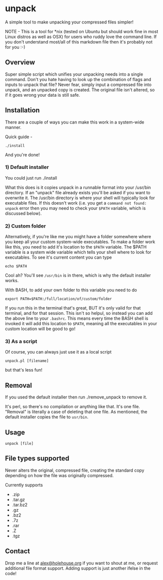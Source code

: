 unpack
=============

A simple tool to make unpacking your compressed files simpler! 

NOTE - This is a tool for *nix (tested on Ubuntu but should work fine in most Linux distros as well as OSX) for
users who ruddy love the command line. If you don't understand most/all of this markdown file then
it's probably not for you :-)

Overview
--------
Super simple script which unifies your unpacking needs into a single command. Don't you
hate having to look up the combination of flags and inputs to unpack that file? Never fear,
simply input a compressed file into unpack, and an unpacked copy is created. The original
file isn't altered, so if it goes wrong your data is still safe.

Installation
-----------
There are a couple of ways you can make this work in a system-wide manner.

Quick guide - 

    ./install
   
And you're done!


### 1) Default installer

You could just run 
    ./install

What this does is it copies unpack in a runnable format into your /usr/bin directory. If an "unpack"
file already exists you'll be asked if you want to overwrite it. The /usr/bin directory is where your shell
will typically look for executable files. If this doesn't work (i.e. you get a `command not found: unpack` error 
then you may need to check your `$PATH` variable, which is discussed below).

### 2) Custom folder 
Alternatively, if you're like me you might have a folder somewhere where you keep all your custom
system-wide executables. To make a folder work like this, you need to add it's location to
the `$PATH` variable. The $PATH variable is a system wide variable which tells your shell where to look for executables.
To see it's current content you can type

    echo $PATH

Cool ah? You'll see `/usr/bin` is in there, which is why the default installer works.

With BASH, to add your own folder to this variable you need to do

    export PATH=$PATH:/full/location/of/custom/folder
   
If you run this in the terminal that's great, BUT it's only valid for that terminal, and for that session.
This isn't so helpul, so instead you can add the above line to your `.bashrc`. This means every time the BASH 
shell is invoked it will add this location to `$PATH`, meaning all the executables in your custom location 
will be good to go!

### 3) As a script

Of course, you can always just use it as a local script 

    unpack.pl [filename]

but that's less fun!

Removal
-------

If you used the default installer then run ./remove_unpack to remove it.

It's perl, so there's no compilation or anything like that. It's one file. "Removal" is literally a case of 
deleting that one file. As mentioned, the default installer copies the file to `usr/bin`.

Usage
-----

    unpack [file]


File types supported
--------------------

Never alters the original, compressed file, creating the standard copy depending on
how the file was originally compressed.

Currently supports

* .zip
* .tar.gz
* .tar.bz2
* .gz
* .bz2
* .7z
* .rar
* .Z
* .tgz

Contact
--------------------
Drop me a line at alex@holehouse.org if you want to shout at me, or request additional file format support. Adding support
is just another ifelse in the code!